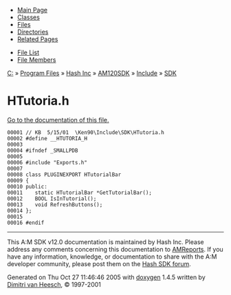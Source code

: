 <div class="tabs">

- [Main Page](index.md)
- [Classes](annotated.md)
- <span id="current">[Files](files.md)</span>
- [Directories](dirs.md)
- [Related Pages](pages.md)

</div>

<div class="tabs">

- [File List](files.md)
- [File Members](globals.md)

</div>

<div class="nav">

<a href="dir_C_3A_2F.md" class="el">C:</a> » <a href="dir_C_3A_2FProgram_20Files_2F.md" class="el">Program Files</a> » <a href="dir_C_3A_2FProgram_20Files_2FHash_20Inc_2F.md" class="el">Hash Inc</a> » <a href="dir_C_3A_2FProgram_20Files_2FHash_20Inc_2FAM120SDK_2F.md" class="el">AM120SDK</a> » <a href="dir_C_3A_2FProgram_20Files_2FHash_20Inc_2FAM120SDK_2FInclude_2F.md" class="el">Include</a> » <a href="dir_C_3A_2FProgram_20Files_2FHash_20Inc_2FAM120SDK_2FInclude_2FSDK_2F.md" class="el">SDK</a>

</div>

# HTutoria.h

[Go to the documentation of this file.](HTutoria_8h.md)

<div class="fragment">

``` fragment
00001 // KB  5/15/01  \Ken90\Include\SDK\HTutoria.h
00002 #define __HTUTORIA_H
00003 
00004 #ifndef _SMALLPDB
00005 
00006 #include "Exports.h"
00007 
00008 class PLUGINEXPORT HTutorialBar 
00009 {
00010 public:
00011    static HTutorialBar *GetTutorialBar();
00012    BOOL IsInTutorial();
00013    void RefreshButtons();
00014 };
00015 
00016 #endif
```

</div>

------------------------------------------------------------------------

<span class="small">This A:M SDK v12.0 documentation is maintained by Hash Inc. Please address any comments concerning this documentation to [AMReports](http://www.hash.com/reports). If you have any information, knowledge, or documentation to share with the A:M developer community, please post them on the [Hash SDK forum](http://www.hash.com/forums/index.php?showforum=11).</span>

Generated on Thu Oct 27 11:46:46 2005 with [<span class="image placeholder" original-image-src="doxygen.png" original-image-title="" height="45" width="100" align="middle" border="0">doxygen</span>](http://www.doxygen.org/index.html) 1.4.5 written by [Dimitri van Heesch](mailto:dimitri@stack.nl), © 1997-2001
